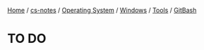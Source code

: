 [Home](https://mengxianbin.github.io) /
[cs-notes](https://mengxianbin.github.io/cs-notes/site) /
[Operating System](https://mengxianbin.github.io/cs-notes/site/Operating%20System) /
[Windows](https://mengxianbin.github.io/cs-notes/site/Operating%20System/Windows) /
[Tools](https://mengxianbin.github.io/cs-notes/site/Operating%20System/Windows/Tools) /
[GitBash](https://mengxianbin.github.io/cs-notes/site/Operating%20System/Windows/Tools/GitBash)

# TO DO
